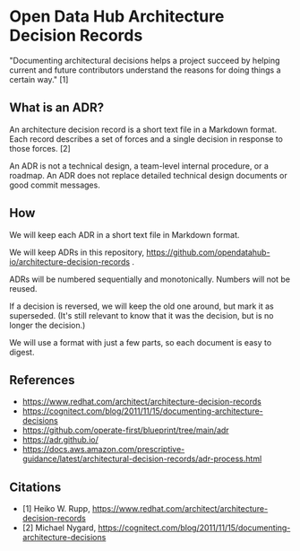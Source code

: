 # Open Data Hub Architecture Decision Records

"Documenting architectural decisions helps a project succeed by helping current and future contributors understand the reasons for doing things a certain way." [1]

## What is an ADR?

An architecture decision record is a short text file in a Markdown format. Each record describes a set of forces and a single decision in response to those forces. [2]

An ADR is not a technical design, a team-level internal procedure, or a roadmap. An ADR does not replace detailed technical design documents or good commit messages.

## How

We will keep each ADR in a short text file in Markdown format.

We will keep ADRs in this repository, https://github.com/opendatahub-io/architecture-decision-records .

ADRs will be numbered sequentially and monotonically. Numbers will not be reused.

If a decision is reversed, we will keep the old one around, but mark it as superseded. (It's still relevant to know that it was the decision, but is no longer the decision.)

We will use a format with just a few parts, so each document is easy to digest.

## References

* https://www.redhat.com/architect/architecture-decision-records
* https://cognitect.com/blog/2011/11/15/documenting-architecture-decisions
* https://github.com/operate-first/blueprint/tree/main/adr
* https://adr.github.io/
* https://docs.aws.amazon.com/prescriptive-guidance/latest/architectural-decision-records/adr-process.html

## Citations

* [1] Heiko W. Rupp, https://www.redhat.com/architect/architecture-decision-records
* [2] Michael Nygard, https://cognitect.com/blog/2011/11/15/documenting-architecture-decisions

